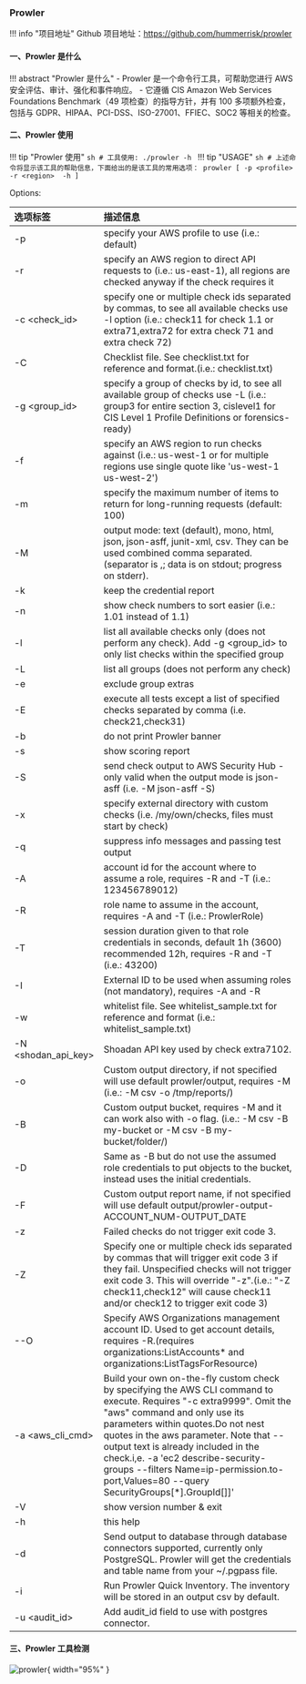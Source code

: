 
### Prowler

!!! info "项目地址"
    Github 项目地址：https://github.com/hummerrisk/prowler
 
#### 一、Prowler 是什么

!!! abstract "Prowler 是什么"
    - Prowler 是一个命令行工具，可帮助您进行 AWS 安全评估、审计、强化和事件响应。
    - 它遵循 CIS Amazon Web Services Foundations Benchmark（49 项检查）的指导方针，并有 100 多项额外检查，包括与 GDPR、HIPAA、PCI-DSS、ISO-27001、FFIEC、SOC2 等相关的检查。

#### 二、Prowler 使用

!!! tip "Prowler 使用"
    ```sh
    # 工具使用:
    ./prowler -h
    ```
!!! tip "USAGE"
    ```sh
    # 上述命令将显示该工具的帮助信息，下面给出的是该工具的常用选项：
    prowler [ -p <profile> -r <region>  -h ]
    ```

Options:

| 选项标签                           | 描述信息                                                                                                                                                                                                                                                                                                                                                                                                                                                                                                                                                                                                                                                                                                                                                                         |
|:-------------------------------|:-----------------------------------------------------------------------------------------------------------------------------------------------------------------------------------------------------------------------------------------------------------------------------------------------------------------------------------------------------------------------------------------------------------------------------------------------------------------------------------------------------------------------------------------------------------------------------------------------------------------------------------------------------------------------------------------------------------------------------------------------------------------------------|
| -p <profile>                   | specify your AWS profile to use (i.e.: default)                                                                                                                                                                                                                                                                                                                                                                                                                                                                                                                                                                                                                                                                                                                              |
| -r <region>                    | specify an AWS region to direct API requests to (i.e.: us-east-1), all regions are checked anyway if the check requires it                                                                                                                                                                                                                                                                                                                                                                                                                                                                                                                                                                                                                                                   |
| -c <check_id>                  | specify one or multiple check ids separated by commas, to see all available checks use -l option (i.e.: check11 for check 1.1 or extra71,extra72 for extra check 71 and extra check 72)                                                                                                                                                                                                                                                                                                                                                                                                                                                                                                                                                                                      |
| -C                             | Checklist file. See checklist.txt for reference and format.(i.e.: checklist.txt)                                                                                                                                                                                                                                                                                                                                                                                                                                                                                                                                                                                                                                                                                             |
| -g <group_id>                  | specify a group of checks by id, to see all available group of checks use  -L (i.e.: group3 for entire section 3, cislevel1 for CIS Level 1 Profile Definitions or forensics-ready)                                                                                                                                                                                                                                                                                                                                                                                                                                                                                                                                                                                          |
| -f <filterregion>              | specify an AWS region to run checks against (i.e.: us-west-1 or for multiple regions use single quote like 'us-west-1 us-west-2')                                                                                                                                                                                                                                                                                                                                                                                                                                                                                                                                                                                                                                            |
| -m <maxitems>                  | specify the maximum number of items to return for long-running requests (default: 100)                                                                                                                                                                                                                                                                                                                                                                                                                                                                                                                                                                                                                                                                                       |
| -M <mode>                      | output mode: text (default), mono, html, json, json-asff, junit-xml, csv. They can be used combined comma separated. (separator is ,; data is on stdout; progress on stderr).                                                                                                                                                                                                                                                                                                                                                                                                                                                                                                                                                                                                |
| -k                             | keep the credential report                                                                                                                                                                                                                                                                                                                                                                                                                                                                                                                                                                                                                                                                                                                                                   |
| -n                             | show check numbers to sort easier (i.e.: 1.01 instead of 1.1)                                                                                                                                                                                                                                                                                                                                                                                                                                                                                                                                                                                                                                                                                                                |
| -l                             | list all available checks only (does not perform any check). Add -g <group_id> to only list checks within the specified group                                                                                                                                                                                                                                                                                                                                                                                                                                                                                                                                                                                                                                                |
| -L                             | list all groups (does not perform any check)                                                                                                                                                                                                                                                                                                                                                                                                                                                                                                                                                                                                                                                                                                                                 |
| -e                             | exclude group extras                                                                                                                                                                                                                                                                                                                                                                                                                                                                                                                                                                                                                                                                                                                                                         |
| -E                             | execute all tests except a list of specified checks separated by comma (i.e. check21,check31)                                                                                                                                                                                                                                                                                                                                                                                                                                                                                                                                                                                                                                                                                |
| -b                             | do not print Prowler banner                                                                                                                                                                                                                                                                                                                                                                                                                                                                                                                                                                                                                                                                                                                                                  |
| -s                             | show scoring report                                                                                                                                                                                                                                                                                                                                                                                                                                                                                                                                                                                                                                                                                                                                                          |
| -S                             | send check output to AWS Security Hub - only valid when the output mode is json-asff (i.e. -M json-asff -S)                                                                                                                                                                                                                                                                                                                                                                                                                                                                                                                                                                                                                                                                  |
| -x                             | specify external directory with custom checks (i.e. /my/own/checks, files must start by check)                                                                                                                                                                                                                                                                                                                                                                                                                                                                                                                                                                                                                                                                               |
| -q                             | suppress info messages and passing test output                                                                                                                                                                                                                                                                                                                                                                                                                                                                                                                                                                                                                                                                                                                               |
| -A                             | account id for the account where to assume a role, requires -R and -T (i.e.: 123456789012)                                                                                                                                                                                                                                                                                                                                                                                                                                                                                                                                                                                                                                                                                   |
| -R                             | role name to assume in the account, requires -A and -T (i.e.: ProwlerRole)                                                                                                                                                                                                                                                                                                                                                                                                                                                                                                                                                                                                                                                                                                   |
| -T                             | session duration given to that role credentials in seconds, default 1h (3600) recommended 12h, requires -R and -T (i.e.: 43200)                                                                                                                                                                                                                                                                                                                                                                                                                                                                                                                                                                                                                                              |
| -I                             | External ID to be used when assuming roles (not mandatory), requires -A and -R                                                                                                                                                                                                                                                                                                                                                                                                                                                                                                                                                                                                                                                                                               |
| -w                             | whitelist file. See whitelist_sample.txt for reference and format (i.e.: whitelist_sample.txt)                                                                                                                                                                                                                                                                                                                                                                                                                                                                                                                                                                                                                                                                               |
| -N <shodan_api_key>            | Shoadan API key used by check extra7102.                                                                                                                                                                                                                                                                                                                                                                                                                                                                                                                                                                                                                                                                                                                                     |
| -o                             | Custom output directory, if not specified will use default prowler/output, requires -M <mode> (i.e.: -M csv -o /tmp/reports/)                                                                                                                                                                                                                                                                                                                                                                                                                                                                                                                                                                                                                                                |
| -B                             | Custom output bucket, requires -M <mode> and it can work also with -o flag. (i.e.: -M csv -B my-bucket or -M csv -B my-bucket/folder/)                                                                                                                                                                                                                                                                                                                                                                                                                                                                                                                                                                                                                                       |
| -D                             | Same as -B but do not use the assumed role credentials to put objects to the bucket, instead uses the initial credentials.                                                                                                                                                                                                                                                                                                                                                                                                                                                                                                                                                                                                                                                   |
| -F                             | Custom output report name, if not specified will use default output/prowler-output-ACCOUNT_NUM-OUTPUT_DATE                                                                                                                                                                                                                                                                                                                                                                                                                                                                                                                                                                                                                                                                   |
| -z                             | Failed checks do not trigger exit code 3.                                                                                                                                                                                                                                                                                                                                                                                                                                                                                                                                                                                                                                                                                                                                    |
| -Z                             | Specify one or multiple check ids separated by commas that will trigger exit code 3 if they fail. Unspecified checks will not trigger exit code 3. This will override "-z".(i.e.: "-Z check11,check12" will cause check11 and/or check12 to trigger exit code 3)                                                                                                                                                                                                                                                                                                                                                                                                                                                                                                             |
| --O <mgmnt acct ID>            | Specify AWS Organizations management account ID. Used to get account details, requires -R.(requires organizations:ListAccounts* and organizations:ListTagsForResource)                                                                                                                                                                                                                                                                                                                                                                                                                                                                                                                                                                                                       |
| -a <aws_cli_cmd>               | Build your own on-the-fly custom check by specifying the AWS CLI command to execute. Requires "-c extra9999". Omit the "aws" command and only use its parameters within quotes.Do not nest quotes in the aws parameter. Note that --output text is already included in the check.i,e. -a 'ec2 describe-security-groups --filters Name=ip-permission.to-port,Values=80 --query SecurityGroups[*].GroupId[]]'                                                                                                                                                                                                                                                                                                                                                                  |
| -V                             | show version number & exit                                                                                                                                                                                                                                                                                                                                                                                                                                                                                                                                                                                                                                                                                                                                                   |
| -h                             | this help                                                                                                                                                                                                                                                                                                                                                                                                                                                                                                                                                                                                                                                                                                                                                                    |
| -d <provider>                  | Send output to database through database connectors supported, currently only PostgreSQL. Prowler will get the credentials and table name from your ~/.pgpass file.                                                                                                                                                                                                                                                                                                                                                                                                                                                                                                                                                                                                          |
| -i                             | Run Prowler Quick Inventory. The inventory will be stored in an output csv by default.                                                                                                                                                                                                                                                                                                                                                                                                                                                                                                                                                                                                                                                                                       |
| -u <audit_id>                  | Add audit_id field to use with postgres connector.                                                                                                                                                                                                                                                                                                                                                                                                                                                                                                                                                                                                                                                                                                                           |

#### 三、Prowler 工具检测

![prowler](../img/question/prowler1.png){ width="95%" }


